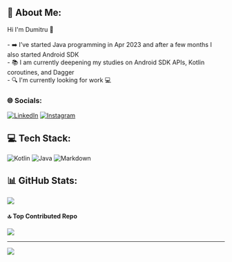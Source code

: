 ## 💫 About Me:
Hi I'm Dumitru 👋<br><br>-  ➡️ I’ve started Java programming in Apr 2023 and after a few months I also started Android SDK<br>- 
📚 I am currently deepening my studies on Android SDK APIs, Kotlin coroutines, and Dagger<br>- 
🔍 I'm currently looking for work 💻


### 🌐 Socials:
[![LinkedIn](https://img.shields.io/badge/LinkedIn-%230077B5.svg?logo=linkedin&logoColor=white)](https://linkedin.com/in/www.linkedin.com/in/dumitru-olog/) 
[![Instagram](https://img.shields.io/badge/Instagram-%23E4405F.svg?logo=Instagram&logoColor=white)](https://instagram.com/https://www.instagram.com/di_ma_o/) 

## 💻 Tech Stack:
![Kotlin](https://img.shields.io/badge/kotlin-%237F52FF.svg?style=for-the-badge&logo=kotlin&logoColor=white) ![Java](https://img.shields.io/badge/java-%23ED8B00.svg?style=for-the-badge&logo=openjdk&logoColor=white) ![Markdown](https://img.shields.io/badge/markdown-%23000000.svg?style=for-the-badge&logo=markdown&logoColor=white)
## 📊 GitHub Stats:
![](https://github-readme-stats.vercel.app/api/top-langs/?username=ologdm&theme=default&hide_border=false&include_all_commits=true&count_private=true&layout=compact)

#### 🔝 Top Contributed Repo
![](https://github-contributor-stats.vercel.app/api?username=ologdm&limit=5&theme=dark&combine_all_yearly_contributions=true)

---
[![](https://visitcount.itsvg.in/api?id=ologdm&icon=1&color=0)](https://visitcount.itsvg.in)





<!-- Proudly created with GPRM ( https://gprm.itsvg.in ) -->

<!--
**ologdm/ologdm** is a ✨ _special_ ✨ repository because its `README.md` (this file) appears on your GitHub profile.

Here are some ideas to get you started:

- 🌱 I’ve started studying java programming in Apr 2023 and after few months also Android SDK
- 🌱 I’m currently learning 


- 🔭 I’m currently working on ...
- 👯 I’m looking to collaborate on ...
- 🤔 I’m looking for help with ...
- 💬 Ask me about ...
- 📫 How to reach me: ...
- 😄 Pronouns: ...
- ⚡ Fun fact: ...
-->
